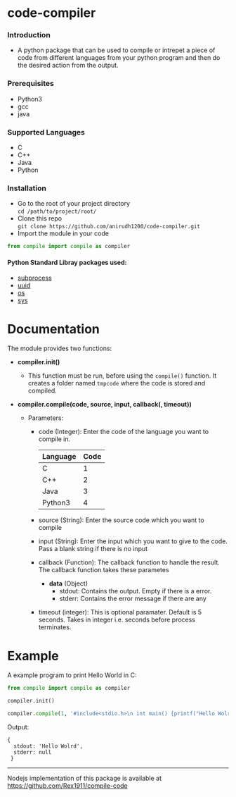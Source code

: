 # code-compiler

### Introduction
- A python package that can be used to compile or intrepet a piece of code from different languages from your python program
and then do the desired action from the output.

### Prerequisites

* Python3
* gcc
* java

### Supported Languages

* C
* C++
* Java
* Python

### Installation

- Go to the root of your project directory  
```cd /path/to/project/root/```
- Clone this repo  
```git clone https://github.com/anirudh1200/code-compiler.git```
- Import the module in your code
```python
from compile import compile as compiler
```

#### Python Standard Libray packages used:
-  [subprocess](https://docs.python.org/3.6/library/subprocess.html)
-  [uuid](https://docs.python.org/3.6/library/uuid.html)
-  [os](https://docs.python.org/3.6/library/os.html)
-  [sys](https://docs.python.org/3.6/library/sys.html)

# Documentation
The module provides two functions:

* **compiler.init()**
  - This function must be run, before using the ```compile()``` function. It creates a folder named ```tmpcode``` where the code is stored and compiled.

* **compiler.compile(code, source, input, callback(, timeout))**
  - Parameters:
    - code (Integer): Enter the code of the language you want to compile in. 
    
      | Language | Code |
      |----------|------|
      | C        | 1    |
      | C++      | 2    |
      | Java     | 3    |
      | Python3  | 4    |
    
    - source (String): Enter the source code which you want to compile
    
    - input (String): Enter the input which you want to give to the code. Pass a blank string if there is no input
    
    - callback (Function): The callback function to handle the result. The callback function takes these parametes
      - **data** (Object)
        - stdout: Contains the output. Empty if there is a error.
        - stderr: Contains the error message if there are any
    
    - timeout (integer): This is optional paramater. Default is 5 seconds. Takes in integer i.e. seconds before process terminates.
      
# Example
A example program to print Hello World in C:
```python
from compile import compile as compiler

compiler.init()

compiler.compile(1, '#include<stdio.h>\n int main() {printf("Hello Wolrd"); return 0;}', "", print)
```

Output: 
```
{ 
  stdout: 'Hello Wolrd', 
  stderr: null 
 }
```
***
    
Nodejs implementation of this package is available at https://github.com/Rex1911/compile-code

